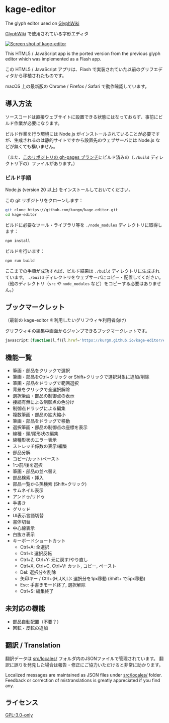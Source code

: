# kage-editor

The glyph editor used on [GlyphWiki](https://glyphwiki.org/)

[GlyphWiki](https://glyphwiki.org/) で使用されている字形エディタ

[![Screen shot of kage-editor](https://user-images.githubusercontent.com/14951262/147846286-5eec550d-5a20-48a6-ab67-0b37d8674d2d.png)](https://kurgm.github.io/kage-editor/#data=2%3A7%3A8%3A66%3A13%3A102%3A23%3A120%3A43%241%3A0%3A2%3A34%3A60%3A100%3A60%241%3A22%3A4%3A100%3A60%3A100%3A183%241%3A0%3A2%3A16%3A93%3A71%3A93%242%3A22%3A7%3A71%3A93%3A61%3A145%3A13%3A174%242%3A0%3A7%3A171%3A64%3A152%3A81%3A119%3A104%242%3A7%3A0%3A105%3A67%3A121%3A135%3A180%3A166)

This HTML5 / JavaScript app is the ported version from the previous glyph editor which was implemented as a Flash app.

この HTML5 / JavaScript アプリは、Flash で実装されていた以前のグリフエディタから移植されたものです。

macOS 上の最新版の Chrome / Firefox / Safari で動作確認しています。

## 導入方法

ソースコードは直接ウェブサイトに設置できる状態にはなっておらず、事前にビルド作業が必要になります。

ビルド作業を行う環境には Node.js がインストールされていることが必要ですが、生成されるのは静的サイトですから設置先のウェブサーバには Node.js などが無くても構いません。

（また、[このリポジトリの gh-pages ブランチ](https://github.com/kurgm/kage-editor/tree/gh-pages)にビルド済みの（`./build` ディレクトリ下の）ファイルがあります。）

### ビルド手順
Node.js (version 20 以上) をインストールしておいてください。

この git リポジトリをクローンします：
```bash
git clone https://github.com/kurgm/kage-editor.git
cd kage-editor
```

ビルドに必要なツール・ライブラリ等を `./node_modules` ディレクトリに取得します：
```bash
npm install
```

ビルドを行います：
```bash
npm run build
```

ここまでの手順が成功すれば、ビルド結果は `./build` ディレクトリに生成されています。 `./build` ディレクトリをウェブサーバにコピー・配置してください。（他のディレクトリ（`src` や `node_modules` など）をコピーする必要はありません。）

## ブックマークレット
（最新の kage-editor を利用したいグリフウィキ利用者向け）

グリフウィキの編集中画面からジャンプできるブックマークレットです。

```js
javascript:(function(l,f){l.href='https://kurgm.github.io/kage-editor/#ssl='+(l.protocol!='http:')+'&host='+l.host+'&name:page&edittime&related&data:textbox&summary'.replace(/(\w+):?(\w*)/g,function(e,k,n){return k+'='+encodeURIComponent(f[1].elements[n||k].value).replace(/%3A/g,':')})})(location,document.forms)
```

## 機能一覧

- 筆画・部品をクリックで選択
- 筆画・部品をCtrl+クリック or Shift+クリックで選択対象に追加/削除
- 筆画・部品をドラッグで範囲選択
- 背景をクリックで全選択解除
- 選択筆画・部品の制御点の表示
- 接続有無による制御点の色分け
- 制御点ドラッグによる編集
- 複数筆画・部品の拡大縮小
- 筆画・部品をドラッグで移動
- 選択筆画・部品の制御点の座標を表示
- 線種・頭/尾形状の編集
- 線種形状のエラー表示
- ストレッチ係数の表示/編集
- 部品分解
- コピー/カット/ペースト
- 1つ前/後を選択
- 筆画・部品の並べ替え
- 部品検索・挿入
- 部品一覧から孫検索 (Shift+クリック)
- サムネイル表示
- アンドゥ/リドゥ
- 手書き
- グリッド
- UI表示言語切替
- 書体切替
- 中心線表示
- 白抜き表示
- キーボードショートカット
  + Ctrl+A: 全選択
  + Ctrl+I: 選択反転
  + Ctrl+Z, Ctrl+Y: 元に戻す/やり直し
  + Ctrl+X, Ctrl+C, Ctrl+V: カット, コピー, ペースト
  + Del: 選択分を削除
  + 矢印キー / Ctrl+{H,J,K,L}: 選択分を1px移動 (Shift+ で5px移動)
  + Esc: 手書きモード終了, 選択解除
  + Ctrl+S: 編集終了

## 未対応の機能
- 部品自動配置（不要？）
- 回転・反転の追加

## 翻訳 / Translation

翻訳データは [src/locales/](src/locales/) フォルダ内のJSONファイルで管理されています。
翻訳に誤りを発見した場合は報告・修正にご協力いただけると非常に助かります。

Localized messages are maintained as JSON files under [src/locales/](src/locales/) folder. Feedback or correction of mistranslations is greatly appreciated if you find any.

## ライセンス

[GPL-3.0-only](COPYING)
